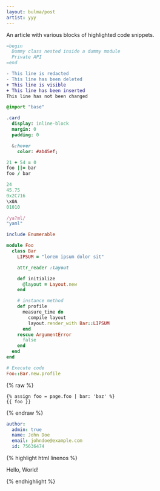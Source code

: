 ```yaml
---
layout: bulma/post
artist: yyy
---
```


An article with various blocks of highlighted code snippets.

```ruby
=begin
  Dummy class nested inside a dummy module
  Private API
=end
```
```diff
- This line is redacted
- This line has been deleted
+ This line is visible
+ This line has been inserted
This line has not been changed
```
```sass
@import "base"

.card
  display: inline-block
  margin: 0
  padding: 0

  &:hover
    color: #ab45ef;
```
```ruby
21 + 54 = 0
foo ||= bar
foo / bar

24
45.75
0x2C716
\x0A
01010

/ya?ml/
"yaml"
```
```ruby
include Enumerable

module Foo
  class Bar
    LIPSUM = "lorem ipsum dolor sit"

    attr_reader :layout

    def initialize
      @layout = Layout.new
    end

    # instance method
    def profile
      measure_time do
        compile layout
        layout.render_with Bar::LIPSUM
      end
    rescue ArgumentError
      false
    end
  end
end

# Execute code
Foo::Bar.new.profile
```

{% raw %}
```liquid
{% assign foo = page.foo | bar: 'baz' %}
{{ foo }}
```
{% endraw %}

```yaml
author:
  admin: true
  name: John Doe
  email: johndoe@example.com
  id: 75636474
```

{% highlight html linenos %}
<html>
  <head>
    <meta charset="utf-8" />
    <title>Hello World</title>
  </head>
  <body>
    <p>Hello, World!</p>
  </body>
</html>
{% endhighlight %}
